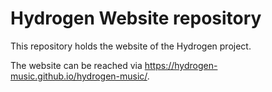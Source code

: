 # Hydrogen Website repository

This repository holds the website of the Hydrogen project.

The website can be reached via https://hydrogen-music.github.io/hydrogen-music/.
